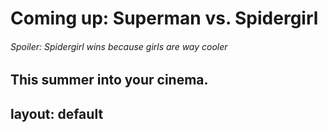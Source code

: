 # Coming up: Superman vs. Spidergirl 
###### Spoiler: Spidergirl wins because girls are way cooler 
## This summer into your cinema. 

layout: default
---
